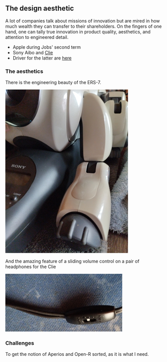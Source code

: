 ## The design aesthetic

A lot of companies talk about missions of innovation but are mired in how much wealth they can transfer to their shareholders. On the fingers of one hand, one can tally true innovation in product quality, aesthetics, and attention to engineered detail.

* Apple during Jobs' second term
* Sony Aibo and [Clie](https://en.wikipedia.org/wiki/CLI%C3%89)
* Driver for the latter are [here](https://www.sonyclie.org)

### The aesthetics

There is the engineering beauty of the ERS-7.

![ers-7](/img/ers-7-snip.jpg)

And the amazing feature of a sliding volume control on a pair of headphones for the Clie

![radar](/img/clie-snip.jpg)

### Challenges

To get the notion of Aperios and Open-R sorted, as it is what I need.